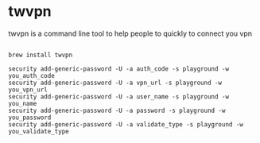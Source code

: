 # twvpn

twvpn is a command line tool to help people to quickly to connect you vpn

```

brew install twvpn

security add-generic-password -U -a auth_code -s playground -w you_auth_code
security add-generic-password -U -a vpn_url -s playground -w you_vpn_url
security add-generic-password -U -a user_name -s playground -w you_name
security add-generic-password -U -a password -s playground -w you_password
security add-generic-password -U -a validate_type -s playground -w you_validate_type

```
